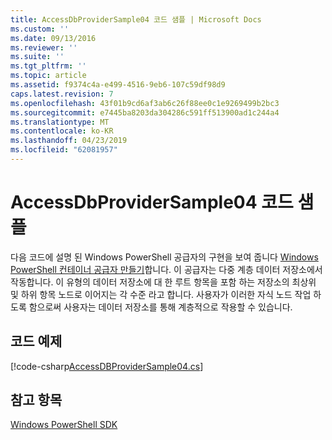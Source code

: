 ```yaml
---
title: AccessDbProviderSample04 코드 샘플 | Microsoft Docs
ms.custom: ''
ms.date: 09/13/2016
ms.reviewer: ''
ms.suite: ''
ms.tgt_pltfrm: ''
ms.topic: article
ms.assetid: f9374c4a-e499-4516-9eb6-107c59df98d9
caps.latest.revision: 7
ms.openlocfilehash: 43f01b9cd6af3ab6c26f88ee0c1e9269499b2bc3
ms.sourcegitcommit: e7445ba8203da304286c591ff513900ad1c244a4
ms.translationtype: MT
ms.contentlocale: ko-KR
ms.lasthandoff: 04/23/2019
ms.locfileid: "62081957"
---
```

# <a name="accessdbprovidersample04-code-sample"></a>AccessDbProviderSample04 코드 샘플

다음 코드에 설명 된 Windows PowerShell 공급자의 구현을 보여 줍니다 [Windows PowerShell 컨테이너 공급자 만들기](./creating-a-windows-powershell-container-provider.md)합니다. 이 공급자는 다중 계층 데이터 저장소에서 작동합니다. 이 유형의 데이터 저장소에 대 한 루트 항목을 포함 하는 저장소의 최상위 및 하위 항목 노드로 이어지는 각 수준 라고 합니다. 사용자가 이러한 자식 노드 작업 하도록 함으로써 사용자는 데이터 저장소를 통해 계층적으로 작용할 수 있습니다.

## <a name="code-sample"></a>코드 예제

[!code-csharp[AccessDBProviderSample04.cs](../../powershell-sdk-samples/SDK-2.0/csharp/AccessDBProviderSample04/AccessDBProviderSample04.cs#L11-L1635 "AccessDBProviderSample04.cs")]

## <a name="see-also"></a>참고 항목

[Windows PowerShell SDK](../windows-powershell-reference.md)